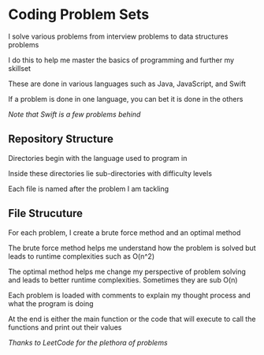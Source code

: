 # Coding Problem Sets

I solve various problems from interview problems to data structures problems

I do this to help me master the basics of programming and further my skillset

These are done in various languages such as Java, JavaScript, and Swift

If a problem is done in one language, you can bet it is done in the others

*Note that Swift is a few problems behind*

## Repository Structure

Directories begin with the language used to program in

Inside these directories lie sub-directories with difficulty levels

Each file is named after the problem I am tackling

## File Strucuture

For each problem, I create a brute force method and an optimal method

The brute force method helps me understand how the problem is solved but leads to runtime complexities such as O(n^2)

The optimal method helps me change my perspective of problem solving and leads to better runtime complexities. Sometimes they are sub O(n)

Each problem is loaded with comments to explain my thought process and what the program is doing

At the end is either the main function or the code that will execute to call the functions and print out their values

*Thanks to LeetCode for the plethora of problems*
